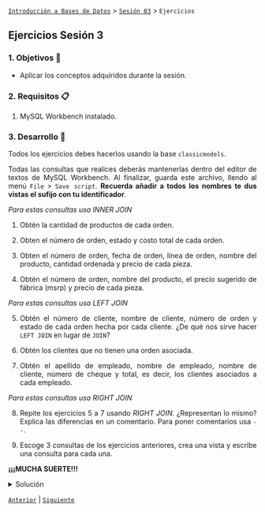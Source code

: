 [`Introducción a Bases de Datos`](../../Readme.md) > [`Sesión 03`](../Readme.md) > `Ejercicios`
	
## Ejercicios Sesión 3

<div style="text-align: justify;">

### 1. Objetivos :dart:

- Aplicar los conceptos adquiridos durante la sesión.

### 2. Requisitos :clipboard:

1. MySQL Workbench instalado.

### 3. Desarrollo :rocket:

Todos los ejercicios debes hacerlos usando la base `classicmodels`.

Todas las consultas que realices deberás mantenerlas dentro del editor de textos de MySQL Workbench. Al finalizar, guarda este archivo, llendo al menú `File` > `Save script`.  **Recuerda añadir a todos los nombres te dus vistas el sufijo con tu identificador**.

*Para estas consultas usa INNER JOIN*

1. Obtén la cantidad de productos de cada orden.

2. Obten el número de orden, estado y costo total de cada orden.

3. Obten el número de orden, fecha de orden, línea de orden, nombre del producto, cantidad ordenada y precio de cada pieza.

4. Obtén el número de orden, nombre del producto, el precio sugerido de fábrica (msrp) y precio de cada pieza.

*Para estas consultas usa LEFT JOIN*

5. Obtén el número de cliente, nombre de cliente, número de orden y estado de cada orden hecha por cada cliente. ¿De qué nos sirve hacer `LEFT JOIN` en lugar de `JOIN`?

6. Obtén los clientes que no tienen una orden asociada.

7. Obtén el apellido de empleado, nombre de empleado, nombre de cliente, número de cheque y total, es decir, los clientes asociados a cada empleado.

*Para estas consultas usa RIGHT JOIN*

8. Repite los ejercicios 5 a 7 usando *RIGHT JOIN*. ¿Representan lo mismo? Explica las diferencias en un comentario. Para poner comentarios usa `--`.

9. Escoge 3 consultas de los ejercicios anteriores, crea una vista y escribe una consulta para cada una.

**¡¡¡MUCHA SUERTE!!!**

<details><summary>Solución</summary>
<br/>

[**Revisa el script con las soluciones**](solucion.sql)

<p>

</p>
</details> 


[`Anterior`](../Readme.md#3-proyecto-hammer) | [`Siguiente`](../Readme.md#4-postwork-memo)

</div>
